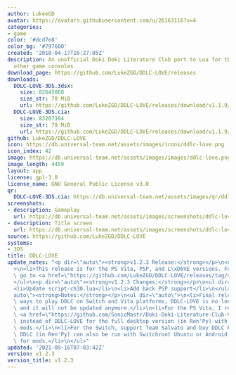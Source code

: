 ```yaml
---
author: LukeeGD
avatar: https://avatars.githubusercontent.com/u/26163116?v=4
categories:
- game
color: '#dcd7e8'
color_bg: '#797680'
created: '2018-04-17T16:27:05Z'
description: An unofficial Doki Doki Literature Club port to Lua for the PS Vita and
  other game consoles
download_page: https://github.com/LukeZGD/DDLC-LOVE/releases
downloads:
  DDLC-LOVE-3DS.3dsx:
    size: 82645068
    size_str: 78 MiB
    url: https://github.com/LukeZGD/DDLC-LOVE/releases/download/v1.1.9/DDLC-LOVE-3DS.3dsx
  DDLC-LOVE-3DS.cia:
    size: 83207104
    size_str: 79 MiB
    url: https://github.com/LukeZGD/DDLC-LOVE/releases/download/v1.1.9/DDLC-LOVE-3DS.cia
github: LukeZGD/DDLC-LOVE
icon: https://db.universal-team.net/assets/images/icons/ddlc-love.png
icon_index: 42
image: https://db.universal-team.net/assets/images/images/ddlc-love.png
image_length: 4459
layout: app
license: gpl-3.0
license_name: GNU General Public License v3.0
qr:
  DDLC-LOVE-3DS.cia: https://db.universal-team.net/assets/images/qr/ddlc-love-3ds-cia.png
screenshots:
- description: Gameplay
  url: https://db.universal-team.net/assets/images/screenshots/ddlc-love/gameplay.png
- description: Title screen
  url: https://db.universal-team.net/assets/images/screenshots/ddlc-love/title-screen.png
source: https://github.com/LukeZGD/DDLC-LOVE
systems:
- 3DS
title: DDLC-LOVE
update_notes: "<p dir=\"auto\"><strong>v1.2.3 Release:</strong></p>\n<ul dir=\"auto\"\
  >\n<li>This release is for the PS Vita, PSP, and L\xD6VE versions. For other systems,\
  \ go to <a href=\"https://github.com/LukeZGD/DDLC-LOVE/releases/tag/v1.1.9\">v1.1.9</a></li>\n\
  </ul>\n<p dir=\"auto\"><strong>v1.2.3 Changes:</strong></p>\n<ul dir=\"auto\">\n\
  <li>Update script-ch30.lua</li>\n<li>Add back PSP support</li>\n</ul>\n<p dir=\"\
  auto\"><strong>Notes:</strong></p>\n<ul dir=\"auto\">\n<li>Final release. With better\
  \ ways to play DDLC on Switch and Vita platforms, DDLC-LOVE is no longer needed,\
  \ and it will not be updated anymore.</li>\n<li>For the PS Vita, I recommend using\
  \ <a href=\"https://github.com/SonicMastr/Doki-Doki-Literature-Club-Vita\">Doki-Doki-Literature-Club-Vita</a>\
  \ instead of DDLC-LOVE for the full desktop version (in Ren'Py) with support for\
  \ mods.</li>\n<li>For the Switch, support Team Salvato and buy DDLC Plus! The original\
  \ DDLC (in Ren'Py) can also be run with Switchroot Ubuntu or Android with support\
  \ for mods.</li>\n</ul>"
updated: '2021-09-16T07:03:42Z'
version: v1.2.3
version_title: v1.2.3
---
```

